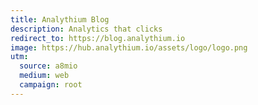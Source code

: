 ```yaml
---
title: Analythium Blog
description: Analytics that clicks
redirect_to: https://blog.analythium.io
image: https://hub.analythium.io/assets/logo/logo.png
utm:
  source: a8mio
  medium: web
  campaign: root
---
```

